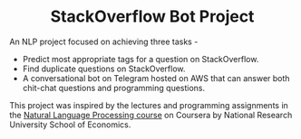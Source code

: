 <h1 align= "center"> StackOverflow Bot Project </h1>
An NLP project focused on achieving three tasks - 

  * Predict most appropriate tags for a question on StackOverflow.
  * Find duplicate questions on StackOverflow.
  * A conversational bot on Telegram hosted on AWS that can answer both chit-chat questions and programming questions.

This project was inspired by the lectures and programming assignments in the [Natural Language Processing course](https://www.coursera.org/learn/language-processing) on Coursera by National Research University School of Economics.
